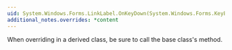 ```yaml
---
uid: System.Windows.Forms.LinkLabel.OnKeyDown(System.Windows.Forms.KeyEventArgs)
additional_notes.overrides: *content
---
```


<p>When overriding <xref href="System.Windows.Forms.LinkLabel.OnKeyDown(System.Windows.Forms.KeyEventArgs)"></xref> in a derived class, be sure to call the base class's <xref href="System.Windows.Forms.Control.OnKeyDown(System.Windows.Forms.KeyEventArgs)"></xref> method.</p>


